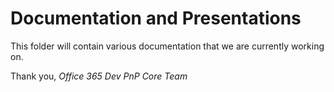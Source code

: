 # Documentation and Presentations #
This folder will contain various documentation that we are currently working on. 

Thank you,
*Office 365 Dev PnP Core Team*